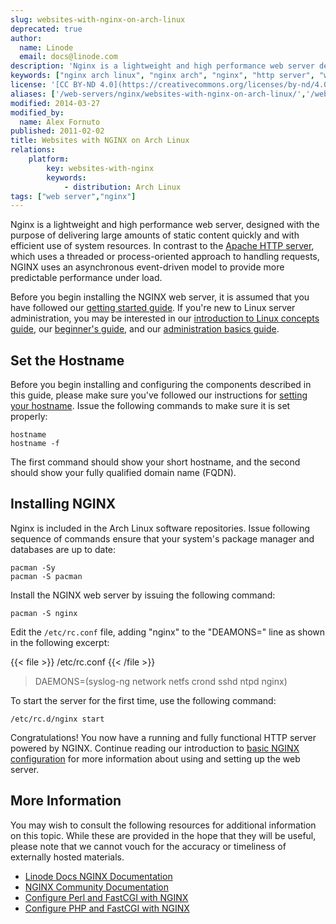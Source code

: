 ```yaml
---
slug: websites-with-nginx-on-arch-linux
deprecated: true
author:
  name: Linode
  email: docs@linode.com
description: 'Nginx is a lightweight and high performance web server designed to deliver large amounts of content with efficiency. This guide shows how to install it on Arch Linux.'
keywords: ["nginx arch linux", "nginx arch", "nginx", "http server", "web server"]
license: '[CC BY-ND 4.0](https://creativecommons.org/licenses/by-nd/4.0)'
aliases: ['/web-servers/nginx/websites-with-nginx-on-arch-linux/','/web-servers/nginx/installation/arch-linux/','/websites/nginx/websites-with-nginx-on-arch-linux/']
modified: 2014-03-27
modified_by:
  name: Alex Fornuto
published: 2011-02-02
title: Websites with NGINX on Arch Linux
relations:
    platform:
        key: websites-with-nginx
        keywords:
            - distribution: Arch Linux
tags: ["web server","nginx"]
---
```


Nginx is a lightweight and high performance web server, designed with the purpose of delivering large amounts of static content quickly and with efficient use of system resources. In contrast to the [Apache HTTP server](/docs/web-servers/apache/), which uses a threaded or process-oriented approach to handling requests, NGINX uses an asynchronous event-driven model to provide more predictable performance under load.

Before you begin installing the NGINX web server, it is assumed that you have followed our [getting started guide](/docs/getting-started/). If you're new to Linux server administration, you may be interested in our [introduction to Linux concepts guide](/docs/tools-reference/introduction-to-linux-concepts/), our [beginner's guide](/docs/platform/billing-and-support/linode-beginners-guide/), and our [administration basics guide](/docs/tools-reference/linux-system-administration-basics/).

## Set the Hostname

Before you begin installing and configuring the components described in this guide, please make sure you've followed our instructions for [setting your hostname](/docs/getting-started/#setting-the-hostname). Issue the following commands to make sure it is set properly:

    hostname
    hostname -f

The first command should show your short hostname, and the second should show your fully qualified domain name (FQDN).

## Installing NGINX

Nginx is included in the Arch Linux software repositories. Issue following sequence of commands ensure that your system's package manager and databases are up to date:

    pacman -Sy
    pacman -S pacman

Install the NGINX web server by issuing the following command:

    pacman -S nginx

Edit the `/etc/rc.conf` file, adding "nginx" to the "DEAMONS=" line as shown in the following excerpt:

{{< file >}}
/etc/rc.conf
{{< /file >}}

> DAEMONS=(syslog-ng network netfs crond sshd ntpd nginx)

To start the server for the first time, use the following command:

    /etc/rc.d/nginx start

Congratulations! You now have a running and fully functional HTTP server powered by NGINX. Continue reading our introduction to [basic NGINX configuration](/docs/web-servers/nginx/how-to-configure-nginx/) for more information about using and setting up the web server.

## More Information

You may wish to consult the following resources for additional information on this topic. While these are provided in the hope that they will be useful, please note that we cannot vouch for the accuracy or timeliness of externally hosted materials.

- [Linode Docs NGINX Documentation](/docs/web-servers/nginx/)
- [NGINX Community Documentation](http://wiki.nginx.org)
- [Configure Perl and FastCGI with NGINX](/docs/web-servers/nginx/perl-fastcgi/arch-linux)
- [Configure PHP and FastCGI with NGINX](/docs/web-servers/nginx/php-fastcgi/arch-linux)
